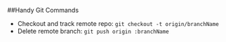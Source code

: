 ##Handy Git Commands

* Checkout and track remote repo: `git checkout -t origin/branchName`
* Delete remote branch: `git push origin :branchName`
